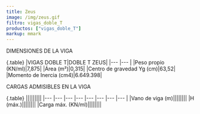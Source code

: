 ```yaml
---
title: Zeus
image: /img/zeus.gif
filtro: vigas_doble_T
productos: ["vigas_doble_T"]
markup: mmark
---
```


DIMENSIONES DE LA VIGA

{.table}
|VIGAS DOBLE T|DOBLE T ZEUS|
|--- |--- |
|Peso propio (KN/ml)|7,875|
|Área (m²)|0,315|
|Centro de gravedad Yg (cm)|63,52|
|Momento de Inercia (cm4)|6.649.398|



CARGAS ADMISIBLES EN LA VIGA

{.table}
|||||||||
|--- |--- |--- |--- |--- |--- |--- |--- |
|Vano de viga (m)||||||||
|H (máx.)||||||||
|Carga máx. (KN/ml)||||||||
